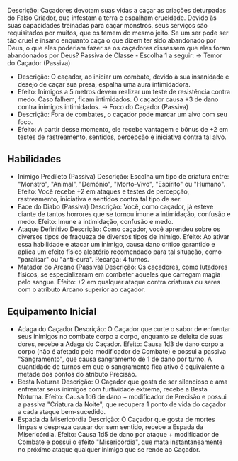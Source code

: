 Descrição:
Caçadores devotam suas vidas a caçar as criações deturpadas do Falso Criador, que infestam a terra e espalham crueldade. Devido às suas capacidades treinadas para caçar monstros, seus serviços são requisitados por muitos, que os temem do mesmo jeito. Se um ser pode ser tão cruel e insano enquanto caça o que dizem ter sido abandonado por Deus, o que eles poderiam fazer se os caçadores dissessem que eles foram abandonados por Deus?
Passiva de Classe - Escolha 1 a seguir:
-> Temor do Caçador (Passiva)
- Descrição: O caçador, ao iniciar um combate, devido à sua insanidade e desejo de caçar sua presa, espalha uma aura intimidadora.
- Efeito: Inimigos a 5 metros devem realizar um teste de resistência contra medo. Caso falhem, ficam intimidados. O caçador causa +3 de dano contra inimigos intimidados.
-> Foco do Caçador (Passiva)
- Descrição: Fora de combates, o caçador pode marcar um alvo com seu foco.
- Efeito: A partir desse momento, ele recebe vantagem e bônus de +2 em testes de rastreamento, sentidos, percepção e iniciativa contra tal alvo.
## Habilidades
- Inimigo Predileto (Passiva)
	Descrição: Escolha um tipo de criatura entre: "Monstro", "Animal", "Demônio", "Morto-Vivo", "Espírito" ou "Humano".
	Efeito: Você recebe +2 em ataques e testes de percepção, rastreamento, iniciativa e sentidos contra tal tipo de ser.
- Face do Diabo (Passiva)
	Descrição: Você, como caçador, já esteve diante de tantos horrores que se tornou imune a intimidação, confusão e medo.
	Efeito: Imune a intimidação, confusão e medo.
- Ataque Definitivo
	Descrição: Como caçador, você aprendeu sobre os diversos tipos de fraqueza de diversos tipos de inimigo.
	Efeito: Ao ativar essa habilidade e atacar um inimigo, causa dano crítico garantido e aplica um efeito físico aleatório recomendado para tal situação, como "paralisar" ou "anti-cura".
	Recarga: 4 turnos.
- Matador do Arcano (Passiva)
	Descrição: Os caçadores, como lutadores físicos, se especializaram em combater aqueles que carregam magia pelo sangue.
	Efeito: +2 em qualquer ataque contra criaturas ou seres com o atributo Arcano superior ao caçador.
## Equipamento Inicial
- Adaga do Caçador
	Descrição: O Caçador que curte o sabor de enfrentar seus inimigos no combate corpo a corpo, enquanto se deleita de suas dores, recebe a Adaga do Caçador.
	Efeito: Causa 1d3 de dano corpo a corpo (não é afetado pelo modificador de Combate) e possui a passiva "Sangramento", que causa sangramento de 1 de dano por turno. A quantidade de turnos em que o sangramento fica ativo é equivalente a metade dos pontos do atributo Precisão.
- Besta Noturna
	Descrição: O Caçador que gosta de ser silencioso e ama enfrentar seus inimigos com furtividade extrema, recebe a Besta Noturna.
	Efeito: Causa 1d6 de dano + modificador de Precisão e possui a passiva "Criatura da Noite", que recupera 1 ponto de vida do caçador a cada ataque bem-sucedido.
- Espada da Misericórdia
	Descrição: O Caçador que gosta de mortes limpas e despreza causar dor sem sentido, recebe a Espada da Misericórdia.
	Efeito: Causa 1d5 de dano por ataque + modificador de Combate e possui o efeito "Misericórdia", que mata instantaneamente no próximo ataque qualquer inimigo que se rende ao Caçador.
